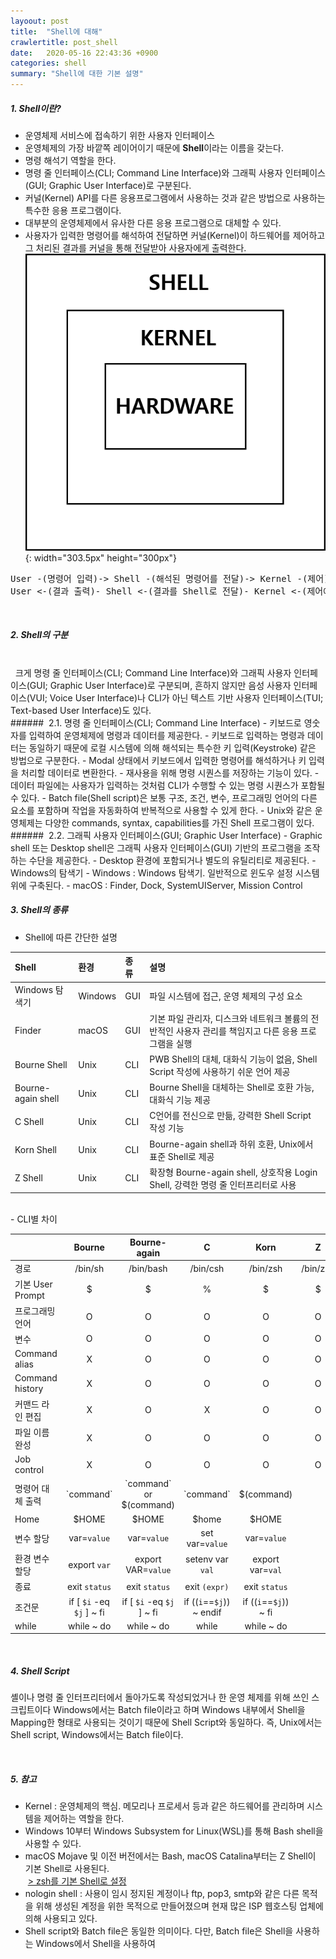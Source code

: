 ```yaml
---
layoout: post
title:  "Shell에 대해"
crawlertitle: post_shell
date:   2020-05-16 22:43:36 +0900
categories: shell
summary: "Shell에 대한 기본 설명"
---
```

##### 1. Shell이란?  
- 운영체제 서비스에 접속하기 위한 사용자 인터페이스
- 운영체제의 가장 바깥쪽 레이어이기 때문에 **Shell**이라는 이름을 갖는다.
- 명령 해석기 역할을 한다.
- 명령 줄 인터페이스(CLI; Command Line Interface)와 그래픽 사용자 인터페이스(GUI; Graphic User Interface)로 구분된다.
- 커널(Kernel) API를 다른 응용프로그램에서 사용하는 것과 같은 방법으로 사용하는 특수한 응용 프로그램이다.
- 대부분의 운영체제에서 유사한 다른 응용 프로그램으로 대체할 수 있다.
- 사용자가 입력한 명령어를 해석하여 전달하면 커널(Kernel)이 하드웨어를 제어하고 그 처리된 결과를 커널을 통해 전달받아 사용자에게 출력한다.  ![Shell 설명](/assets/images/post_shell.png){: width="303.5px" height="300px"}
<pre>
User -(명령어 입력)-> Shell -(해석된 명령어를 전달)-> Kernel -(제어)-> Hardware
User <-(결과 출력)- Shell <-(결과를 Shell로 전달)- Kernel <-(제어에 대한 결과 전달)- Hardware
</pre>

<br>  

##### 2. Shell의 구분  
<br>
&nbsp; 크게 명령 줄 인터페이스(CLI; Command Line Interface)와 그래픽 사용자 인터페이스(GUI; Graphic User Interface)로 구분되며, 흔하지 않지만 음성 사용자 인터페이스(VUI; Voice User Interface)나 CLI가 아닌 텍스트 기반 사용자 인터페이스(TUI; Text-based User Interface)도 있다.

<br>
###### &nbsp;2.1. 명령 줄 인터페이스(CLI; Command Line Interface)
- 키보드로 영숫자를 입력하여 운영체제에 명령과 데이터를 제공한다.
- 키보드로 입력하는 명령과 데이터는 동일하기 때문에 로컬 시스템에 의해 해석되는 특수한 키 입력(Keystroke) 같은 방법으로 구분한다.
- Modal 상태에서 키보드에서 입력한 명령어를 해석하거나 키 입력을 처리할 데이터로 변환한다.
- 재사용을 위해 명령 시퀀스를 저장하는 기능이 있다.
- 데이터 파일에는 사용자가 입력하는 것처럼 CLI가 수행할 수 있는 명령 시퀀스가 포함될 수 있다.
- Batch file(Shell script)은 보통 구조, 조건, 변수, 프로그래밍 언어의 다른 요소를 포함하며 작업을 자동화하여 반복적으로 사용할 수 있게 한다.
- Unix와 같은 운영체제는 다양한 commands, syntax, capabilities를 가진 Shell 프로그램이 있다.

<br>  
###### &nbsp;2.2. 그래픽 사용자 인터페이스(GUI; Graphic User Interface)  
- Graphic shell 또는 Desktop shell은 그래픽 사용자 인터페이스(GUI) 기반의 프로그램을 조작하는 수단을 제공한다.
- Desktop 환경에 포함되거나 별도의 유틸리티로 제공된다.
- Windows의 탐색기 
- Windows : Windows 탐색기. 일반적으로 윈도우 설정 시스템 위에 구축된다.
- macOS : Finder, Dock, SystemUIServer, Mission Control

<br>

##### 3. Shell의 종류

- Shell에 따른 간단한 설명  

|Shell                    |환경       |종류|설명 |
|:------------------|:----------|:----|:- |
|Windows 탐색기 |Windows|GUI|파일 시스템에 접근, 운영 체제의 구성 요소|
|Finder                  |macOS   |GUI|기본 파일 관리자, 디스크와 네트워크 볼륨의 전반적인 사용자 관리를 책임지고 다른 응용 프로그램을 실행|
|Bourne Shell        |Unix       |CLI|PWB Shell의 대체,  대화식 기능이 없음, Shell Script 작성에 사용하기 쉬운 언어 제공|
|Bourne-again shell|Unix       |CLI|Bourne Shell을 대체하는 Shell로 호환 가능, 대화식 기능 제공|
|C Shell                 |Unix        |CLI|C언어를 전신으로 만듦, 강력한 Shell Script 작성 기능|
|Korn Shell            |Unix        |CLI|Bourne-again shell과 하위 호환, Unix에서 표준 Shell로 제공|
|Z Shell                 |Unix        |CLI|확장형 Bourne-again shell, 상호작용 Login Shell, 강력한 명령 줄 인터프리터로 사용|

<br>
- CLI별 차이  

|                                         |Bourne          |Bourne-again                       |C            |Korn      |Z            |
|:--------------------|:-------------:|:------------------------------:|:---------:|:---------:|:---------:|
|경로                       |/bin/sh         |/bin/bash                             |/bin/csh|/bin/zsh |/bin/zsh |
|기본 User Prompt  |$                   |$                                          |%          |$             |$            |
|프로그래밍 언어    |O                  |O                                          |O          |O            |O           |
|변수                        |O                  |O                                          |O          |O            |O           |
|Command alias      |X                  |O                                          |O          |O            |O           |
|Command history  |X                  |O                                          |O          |O            |O           |
|커맨드 라인 편집   |X                  |O                                          |X          |O            |O           |
|파일 이름 완성       |X                  |O                                          |O          |O            |O           |
|Job control             |X                  |O                                          |O          |O            |O           |
|명령어 대체 출력   |\`command\` |\`command\` or $(command) |\`command\` |$(command) |  |
|Home                     |$HOME  | $HOME | $home | $HOME |             |
|변수 할당               |var=`value`  | var=`value` | set var=`value` | var=`value` |             |
|환경 변수 할당      |export `var`  | export VAR=`value` | setenv var `val` | export var=`val` |             |
|종료                      |exit `status`  | exit `status` | exit `(expr)` | exit `status` |             |
|조건문            |if [ `$i` -eq `$j` ] ~ fi  |if [ `$i` -eq `$j` ] ~ fi  |if ((`i`==`$j`)) ~ endif  |if ((`i`==`$j`)) ~ fi   |             |
|while                     |while ~ do  | while ~ do | while | while ~ do |             |

<br>

##### 4. Shell Script  
셸이나 명령 줄 인터프리터에서 돌아가도록 작성되었거나 한 운영 체제를 위해 쓰인 스크립트이다
Windows에서는 Batch file이라고 하며 Windows 내부에서 Shell을 Mapping한 형태로 사용되는 것이기 때문에 Shell Script와 동일하다.
즉, Unix에서는 Shell script, Windows에서는 Batch file이다.

<br>

##### 5. 참고   
- Kernel : 운영체제의 핵심. 메모리나 프로세서 등과 같은 하드웨어를 관리하며 시스템을 제어하는 역할을 한다.
- Windows 10부터 Windows Subsystem for Linux(WSL)를 통해 Bash shell을 사용할 수 있다.
- macOS Mojave 및 이전 버전에서는 Bash, macOS Catalina부터는 Z Shell이 기본 Shell로 사용된다.  <br> &nbsp;[> zsh를 기본 Shell로 설정](https://support.apple.com/en-us/HT208050)  
- nologin shell : 사용이 임시 정지된 계정이나 ftp, pop3, smtp와 같은 다른 목적을 위해 생성된 계정을 위한 목적으로 만들어졌으며 현재 많은 ISP 웹호스팅 업체에 의해 사용되고 있다. 
- Shell script와 Batch file은 동일한 의미이다. 다만, Batch file은 Shell을 사용하는 Windows에서 Shell을 사용하여 